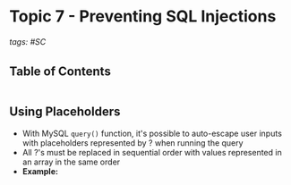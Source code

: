 # Topic 7 - Preventing SQL Injections

###### tags: #SC 

## Table of Contents 
```toc
```

## Using Placeholders
- With MySQL `query()` function, it's possible to auto-escape user inputs with placeholders represented by ? when running the query
- All ?'s must be replaced in sequential order with values represented in an array in the same order
- **Example:**
```

```